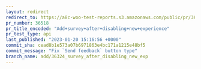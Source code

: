 ```yaml
---
layout: redirect
redirect_to: https://a8c-woo-test-reports.s3.amazonaws.com/public/pr/36518/api/index.html
pr_number: 36518
pr_title_encoded: "Add+survey+after+disabling+new+experience"
pr_test_type: api
last_published: "2023-01-20 15:16:56 +0000"
commit_sha: cead8b1e573a07b6971863e4bc171a1215e48bf5
commit_message: "Fix `Send feedback` button type"
branch_name: add/36324_survey_after_disabling_new_exp
---
```

